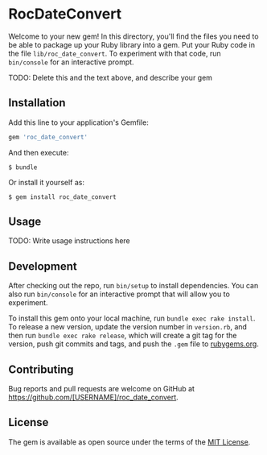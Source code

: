 # RocDateConvert

Welcome to your new gem! In this directory, you'll find the files you need to be able to package up your Ruby library into a gem. Put your Ruby code in the file `lib/roc_date_convert`. To experiment with that code, run `bin/console` for an interactive prompt.

TODO: Delete this and the text above, and describe your gem

## Installation

Add this line to your application's Gemfile:

```ruby
gem 'roc_date_convert'
```

And then execute:

    $ bundle

Or install it yourself as:

    $ gem install roc_date_convert

## Usage

TODO: Write usage instructions here

## Development

After checking out the repo, run `bin/setup` to install dependencies. You can also run `bin/console` for an interactive prompt that will allow you to experiment.

To install this gem onto your local machine, run `bundle exec rake install`. To release a new version, update the version number in `version.rb`, and then run `bundle exec rake release`, which will create a git tag for the version, push git commits and tags, and push the `.gem` file to [rubygems.org](https://rubygems.org).

## Contributing

Bug reports and pull requests are welcome on GitHub at https://github.com/[USERNAME]/roc_date_convert.


## License

The gem is available as open source under the terms of the [MIT License](http://opensource.org/licenses/MIT).

